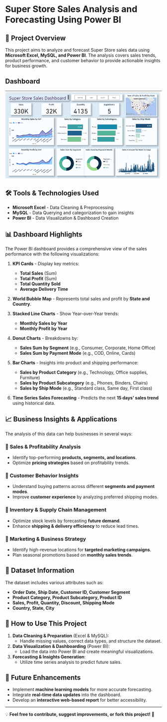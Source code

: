 # Super Store Sales Analysis and Forecasting Using Power BI 

## 📌 Project Overview
This project aims to analyze and forecast Super Store sales data using **Microsoft Excel, MySQL, and Power BI**. The analysis covers sales trends, product performance, and customer behavior to provide actionable insights for business growth.

## Dashboard 
<picture>
<img src="SalesDashboardPowerBI.png">
</picture>

## 🛠️ Tools & Technologies Used
- **Microsoft Excel** - Data Cleaning & Preprocessing
- **MySQL** - Data Querying and categorization to gain insights
- **Power BI** - Data Visualization & Dashboard Creation

## 📊 Dashboard Highlights
The Power BI dashboard provides a comprehensive view of the sales performance with the following visualizations:

1. **KPI Cards** - Display key metrics:
   - **Total Sales** (Sum)
   - **Total Profit** (Sum)
   - **Total Quantity Sold**
   - **Average Delivery Time**

2. **World Bubble Map** - Represents total sales and profit by **State and Country**.

3. **Stacked Line Charts** - Show Year-over-Year trends:
   - **Monthly Sales by Year**
   - **Monthly Profit by Year**

4. **Donut Charts** - Breakdowns by:
   - **Sales Sum by Segment** (e.g., Consumer, Corporate, Home Office)
   - **Sales Sum by Payment Mode** (e.g., COD, Online, Cards)

5. **Bar Charts** - Insights into product and shipping performance:
   - **Sales by Product Category** (e.g., Technology, Office supplies, Furniture)
   - **Sales by Product Subcategory** (e.g., Phones, Binders, Chairs)
   - **Sales by Ship Mode** (e.g., Standard class, Same day, First class)

6. **Time Series Sales Forecasting** - Predicts the next **15 days’ sales trend** using historical data.

## 📈 Business Insights & Applications
The analysis of this data can help businesses in several ways:

### 🔹 **Sales & Profitability Analysis**
- Identify top-performing **products, segments, and locations**.
- Optimize **pricing strategies** based on profitability trends.

### 🔹 **Customer Behavior Insights**
- Understand buying patterns across different **segments and payment modes**.
- Improve **customer experience** by analyzing preferred shipping modes.

### 🔹 **Inventory & Supply Chain Management**
- Optimize stock levels by forecasting **future demand**.
- Enhance **shipping & delivery efficiency** to reduce lead times.

### 🔹 **Marketing & Business Strategy**
- Identify high-revenue locations for **targeted marketing campaigns**.
- Plan seasonal promotions based on **monthly sales trends**.

## 📂 Dataset Information
The dataset includes various attributes such as:
- **Order Date, Ship Date, Customer ID, Customer Segment**
- **Product Category, Product Subcategory, Product ID**
- **Sales, Profit, Quantity, Discount, Shipping Mode**
- **Country, State, City**

## 🚀 How to Use This Project
1. **Data Cleaning & Preparation** (Excel & MySQL):
   - Handle missing values, correct data types, and structure the dataset.
2. **Data Visualization & Dashboarding** (Power BI):
   - Load the data into Power BI and create meaningful visualizations.
3. **Forecasting & Insights Generation**:
   - Utilize time series analysis to predict future sales.

## 📌 Future Enhancements
- Implement **machine learning models** for more accurate forecasting.
- Integrate **real-time data updates** into the dashboard.
- Develop an **interactive web-based report** for better accessibility.

---
💡 **Feel free to contribute, suggest improvements, or fork this project!** 🚀


